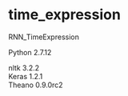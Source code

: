 # time_expression
RNN_TimeExpression

Python 2.7.12

nltk                      3.2.2                    
Keras                     1.2.1                     
Theano                    0.9.0rc2                 
